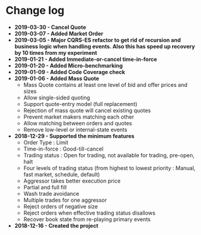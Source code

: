 # Change log

* **2019-03-30 - Cancel Quote**
* **2019-03-07 - Added Market Order**
* **2019-03-05 - Major CQRS-ES refactor to get rid of recursion and business logic when handling events. Also this has speed up recovery by 10 times from my experiment**
* **2019-01-21 - Added Immediate-or-cancel time-in-force**
* **2019-01-20 - Added Micro-benchmarking**
* **2019-01-09 - Added Code Coverage check**
* **2019-01-06 - Added Mass Quote**
    * Mass Quote contains at least one level of bid and offer prices and sizes
    * Allow single-sided quoting
    * Support quote-entry model (full replacement)
    * Rejection of mass quote will cancel existing quotes
    * Prevent market makers matching each other
    * Allow matching between orders and quotes
    * Remove low-level or internal-state events
* **2018-12-29 - Supported the minimum features**
    * Order Type : Limit
    * Time-in-force : Good-till-cancel
    * Trading status : Open for trading, not available for trading, pre-open, halt
    * Four levels of trading status (from highest to lowest priority : Manual, fast market, schedule, default)
    * Aggressor takes better execution price
    * Partial and full fill
    * Wash trade avoidance
    * Multiple trades for one aggressor
    * Reject orders of negative size
    * Reject orders when effective trading status disallows 
    * Recover book state from re-playing primary events
* **2018-12-16 - Created the project**